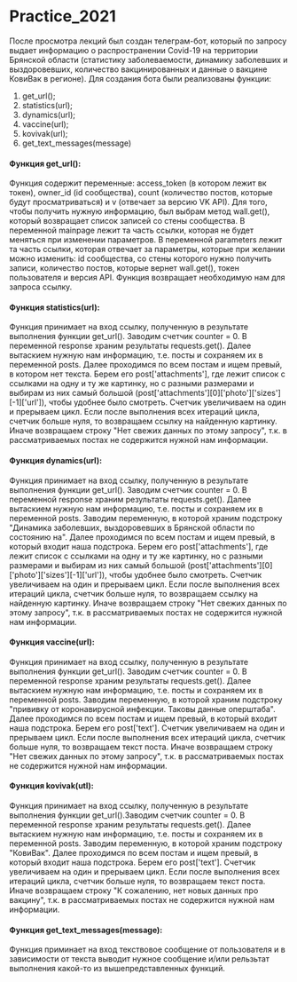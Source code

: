 # Practice_2021
После просмотра лекций был создан телеграм-бот, который по запросу выдает информацию о распространении Covid-19 на территории Брянской области (статистику заболеваемости, динамику заболевших и выздоровевших, количество вакцинированных и данные о вакцине КовиВак в регионе).
Для создания бота были реализованы функции: 
1) get_url(); 
2) statistics(url);
3) dynamics(url);
4) vaccine(url);
5) kovivak(url);
6) get_text_messages(message)

#### Функция get_url():
Функция содержит переменные: access_token (в котором лежит вк токен), owner_id (id сообщества), count (количество постов, которые будут просматриваться) и v (отвечает за версию VK API). Для того, чтобы получить нужную информацию, был выбрам метод wall.get(), который возвращает список записей со стены сообщества. В переменной mainpage лежит та часть ссылки, которая не будет меняться при изменении параметров. В переменной parameters лежит та часть ссылки, которая отвечает за параметры, которые при желании можно изменить: id сообщества, со стены которого нужно получить записи, количество постов, которые вернет wall.get(), токен пользователя и версия API. Функция возвращает необходимую нам для запроса ссылку.

#### Функция statistics(url):
Функция принимает на вход ссылку, полученную в результате выполнения функции get_url(). Заводим счетчик counter = 0. В переменной response храним результаты requests.get(). Далее вытаскием нужную нам информацию, т.е. посты и сохраняем их в переменной posts. Далее проходимся по всем постам и ищем превый, в котором нет текста. Берем его post['attachments'], где лежит список с ссылками на одну и ту же картинку, но с разными размерами и выбирам из них самый большой (post['attachments'][0]['photo']['sizes'][-1]['url']), чтобы удобнее было смотреть. Cчетчик увеличиваем на один и прерываем цикл. Если после выполнения всех итераций цикла, счетчик больше нуля, то возвращаем ссылку на найденную картинку. Иначе возвращаем строку "Нет свежих данных по этому запросу", т.к. в рассматриваемых постах не содержится нужной нам информации.

#### Функция dynamics(url):
Функция принимает на вход ссылку, полученную в результате выполнения функции get_url(). Заводим счетчик counter = 0. В переменной response храним результаты requests.get(). Далее вытаскием нужную нам информацию, т.е. посты и сохраняем их в переменной posts. Заводим переменную, в которой храним подстроку "Динамика заболевших, выздоровевших в Брянской области по состоянию на". Далее проходимся по всем постам и ищем превый, в который входит наша подстрока. Берем его post['attachments'], где лежит список с ссылками на одну и ту же картинку, но с разными размерами и выбирам из них самый большой (post['attachments'][0]['photo']['sizes'][-1]['url']), чтобы удобнее было смотреть. Cчетчик увеличиваем на один и прерываем цикл. Если после выполнения всех итераций цикла, счетчик больше нуля, то возвращаем ссылку на найденную картинку. Иначе возвращаем строку "Нет свежих данных по этому запросу", т.к. в рассматриваемых постах не содержится нужной нам информации.

#### Функция vaccine(url):
Функция принимает на вход ссылку, полученную в результате выполнения функции get_url(). Заводим счетчик counter = 0. В переменной response храним результаты requests.get(). Далее вытаскием нужную нам информацию, т.е. посты и сохраняем их в переменной posts. Заводим переменную, в которой храним подстроку "прививку от коронавирусной инфекции. Таковы данные оперштаба". Далее проходимся по всем постам и ищем превый, в который входит наша подстрока. Берем его post['text']. Cчетчик увеличиваем на один и прерываем цикл. Если после выполнения всех итераций цикла, счетчик больше нуля, то возвращаем текст поста. Иначе возвращаем строку "Нет свежих данных по этому запросу", т.к. в рассматриваемых постах не содержится нужной нам информации.

#### Функция kovivak(utl):
Функция принимает на вход ссылку, полученную в результате выполнения функции get_url().Заводим счетчик counter = 0. В переменной response храним результаты requests.get(). Далее вытаскием нужную нам информацию, т.е. посты и сохраняем их в переменной posts. Заводим переменную, в которой храним подстроку "КовиВак". Далее проходимся по всем постам и ищем превый, в который входит наша подстрока. Берем его post['text']. Cчетчик увеличиваем на один и прерываем цикл. Если после выполнения всех итераций цикла, счетчик больше нуля, то возвращаем текст поста. Иначе возвращаем строку "К сожалению, нет новых данных про вакцину", т.к. в рассматриваемых постах не содержится нужной нам информации.

#### Функция get_text_messages(message):
Функция приминает на вход текствовое сообщение от пользователя и в зависимости от текста выводит нужное сообщение и/или рельзьтат выполнения какой-то из вышепредставленных функций.
